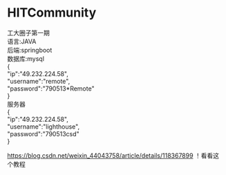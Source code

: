 # HITCommunity
工大圈子第一期  
语言:JAVA  
后端:springboot  
数据库:mysql  
{  
"ip":"49.232.224.58",  
"username":"remote",  
"password":"790513*Remote"  
}  
服务器  
{  
"ip":"49.232.224.58",  
"username":"lighthouse",  
"password":"790513csd"  
}   


https://blog.csdn.net/weixin_44043758/article/details/118367899 ！看看这个教程
